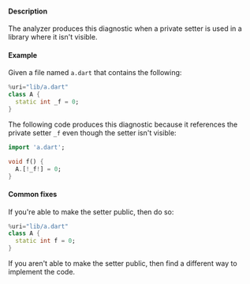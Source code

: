 #### Description

The analyzer produces this diagnostic when a private setter is used in a
library where it isn't visible.

#### Example

Given a file named `a.dart` that contains the following:

```dart
%uri="lib/a.dart"
class A {
  static int _f = 0;
}
```

The following code produces this diagnostic because it references the
private setter `_f` even though the setter isn't visible:

```dart
import 'a.dart';

void f() {
  A.[!_f!] = 0;
}
```

#### Common fixes

If you're able to make the setter public, then do so:

```dart
%uri="lib/a.dart"
class A {
  static int f = 0;
}
```

If you aren't able to make the setter public, then find a different way to
implement the code.